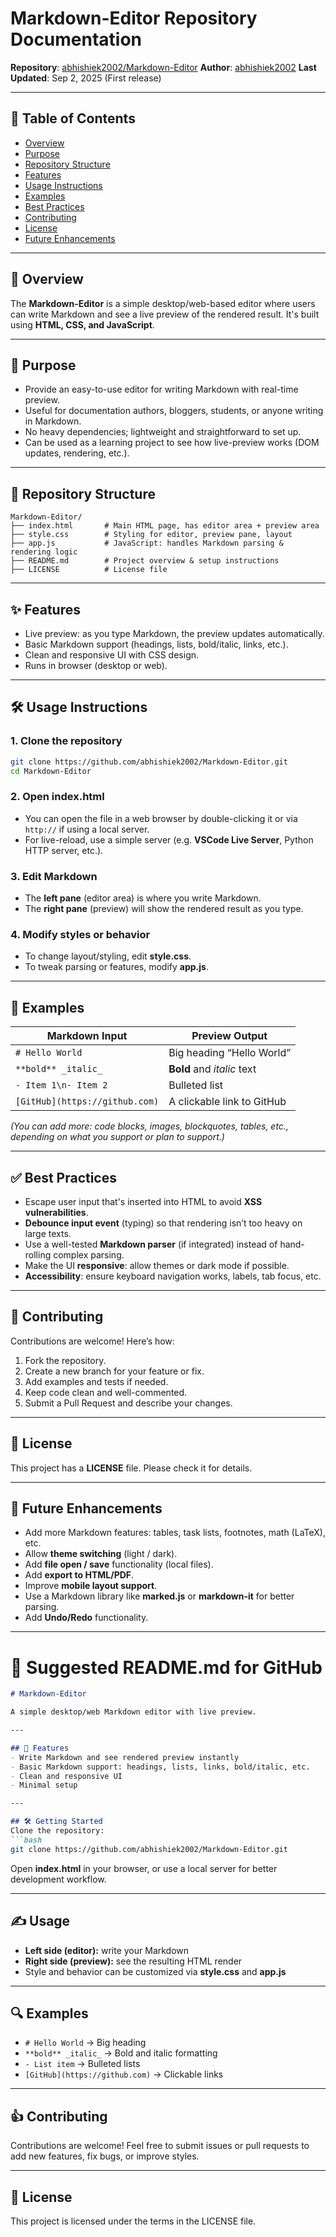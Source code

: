 # Markdown-Editor Repository Documentation

**Repository**: [abhishiek2002/Markdown-Editor](https://github.com/abhishiek2002/Markdown-Editor)
**Author**: [abhishiek2002](https://github.com/abhishiek2002)
**Last Updated**: Sep 2, 2025 (First release)

---

## 📑 Table of Contents

* [Overview](#overview)
* [Purpose](#purpose)
* [Repository Structure](#repository-structure)
* [Features](#features)
* [Usage Instructions](#usage-instructions)
* [Examples](#examples)
* [Best Practices](#best-practices)
* [Contributing](#contributing)
* [License](#license)
* [Future Enhancements](#future-enhancements)

---

## 🔎 Overview

The **Markdown-Editor** is a simple desktop/web-based editor where users can write Markdown and see a live preview of the rendered result. It's built using **HTML, CSS, and JavaScript**.

---

## 🎯 Purpose

* Provide an easy-to-use editor for writing Markdown with real-time preview.
* Useful for documentation authors, bloggers, students, or anyone writing in Markdown.
* No heavy dependencies; lightweight and straightforward to set up.
* Can be used as a learning project to see how live-preview works (DOM updates, rendering, etc.).

---

## 📂 Repository Structure

```
Markdown-Editor/
├── index.html       # Main HTML page, has editor area + preview area
├── style.css        # Styling for editor, preview pane, layout
├── app.js           # JavaScript: handles Markdown parsing & rendering logic
├── README.md        # Project overview & setup instructions
├── LICENSE          # License file
```

---

## ✨ Features

* Live preview: as you type Markdown, the preview updates automatically.
* Basic Markdown support (headings, lists, bold/italic, links, etc.).
* Clean and responsive UI with CSS design.
* Runs in browser (desktop or web).

---

## 🛠️ Usage Instructions

### 1. Clone the repository

```bash
git clone https://github.com/abhishiek2002/Markdown-Editor.git
cd Markdown-Editor
```

### 2. Open index.html

* You can open the file in a web browser by double-clicking it or via `http://` if using a local server.
* For live-reload, use a simple server (e.g. **VSCode Live Server**, Python HTTP server, etc.).

### 3. Edit Markdown

* The **left pane** (editor area) is where you write Markdown.
* The **right pane** (preview) will show the rendered result as you type.

### 4. Modify styles or behavior

* To change layout/styling, edit **style.css**.
* To tweak parsing or features, modify **app.js**.

---

## 📝 Examples

| Markdown Input                 | Preview Output             |
| ------------------------------ | -------------------------- |
| `# Hello World`                | Big heading “Hello World”  |
| `**bold** _italic_`            | **Bold** and *italic* text |
| `- Item 1\n- Item 2`           | Bulleted list              |
| `[GitHub](https://github.com)` | A clickable link to GitHub |

*(You can add more: code blocks, images, blockquotes, tables, etc., depending on what you support or plan to support.)*

---

## ✅ Best Practices

* Escape user input that's inserted into HTML to avoid **XSS vulnerabilities**.
* **Debounce input event** (typing) so that rendering isn’t too heavy on large texts.
* Use a well-tested **Markdown parser** (if integrated) instead of hand-rolling complex parsing.
* Make the UI **responsive**: allow themes or dark mode if possible.
* **Accessibility**: ensure keyboard navigation works, labels, tab focus, etc.

---

## 🤝 Contributing

Contributions are welcome! Here’s how:

1. Fork the repository.
2. Create a new branch for your feature or fix.
3. Add examples and tests if needed.
4. Keep code clean and well-commented.
5. Submit a Pull Request and describe your changes.

---

## 📄 License

This project has a **LICENSE** file. Please check it for details.

---

## 🚀 Future Enhancements

* Add more Markdown features: tables, task lists, footnotes, math (LaTeX), etc.
* Allow **theme switching** (light / dark).
* Add **file open / save** functionality (local files).
* Add **export to HTML/PDF**.
* Improve **mobile layout support**.
* Use a Markdown library like **marked.js** or **markdown-it** for better parsing.
* Add **Undo/Redo** functionality.

---

# 📘 Suggested README.md for GitHub

````markdown
# Markdown-Editor

A simple desktop/web Markdown editor with live preview.

---

## 🚀 Features
- Write Markdown and see rendered preview instantly  
- Basic Markdown support: headings, lists, links, bold/italic, etc.  
- Clean and responsive UI  
- Minimal setup  

---

## 🛠️ Getting Started
Clone the repository:
```bash
git clone https://github.com/abhishiek2002/Markdown-Editor.git
````

Open **index.html** in your browser, or use a local server for better development workflow.

---

## ✍️ Usage

* **Left side (editor):** write your Markdown
* **Right side (preview):** see the resulting HTML render
* Style and behavior can be customized via **style.css** and **app.js**

---

## 🔍 Examples

* `# Hello World` → Big heading
* `**bold** _italic_` → Bold and italic formatting
* `- List item` → Bulleted lists
* `[GitHub](https://github.com)` → Clickable links

---

## 👍 Contributing

Contributions are welcome!
Feel free to submit issues or pull requests to add new features, fix bugs, or improve styles.

---

## 📄 License

This project is licensed under the terms in the LICENSE file.

```
```
